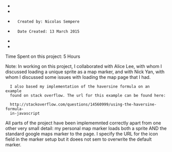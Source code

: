 *
*
*		Created by: Nicolas Sempere
*		Date Created: 13 March 2015
*
*

Time Spent on this project: 5 Hours

Note: In working on this project, I collaborated with Alice Lee,
	  with whom I discussed loading a unique sprite as a map marker,
	  and with Nick Yan, with whom I discussed some issues with loading 
	  the map page that I had.

	  I also based my implementation of the haversine formula on an example
	  found on stack overflow. The url for this example can be found here:

	  http://stackoverflow.com/questions/14560999/using-the-haversine-formula-
	  in-javascript

All parts of the project have been implememnted correctly apart from one other
very small detail: my personal map marker loads both a sprite AND the
standard google maps marker to the page. I specify the URL for the icon field
in the marker setup but it doees not sem to overwrite the default  marker.
